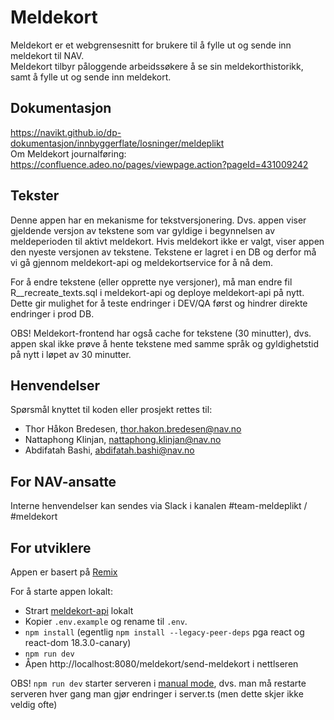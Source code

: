 # Meldekort

Meldekort er et webgrensesnitt for brukere til å fylle ut og sende inn meldekort til NAV.  
Meldekort tilbyr påloggende arbeidssøkere å se sin meldekorthistorikk, samt å fylle ut og sende inn meldekort.

## Dokumentasjon

https://navikt.github.io/dp-dokumentasjon/innbyggerflate/losninger/meldeplikt  
Om Meldekort journalføring: https://confluence.adeo.no/pages/viewpage.action?pageId=431009242

## Tekster

Denne appen har en mekanisme for tekstversjonering. Dvs. appen viser gjeldende versjon av tekstene som var gyldige i
begynnelsen av meldeperioden til aktivt meldekort. Hvis meldekort ikke er valgt, viser appen den nyeste versjonen av
tekstene. Tekstene er lagret i en DB og derfor må vi gå gjennom meldekort-api og meldekortservice for å nå dem.

For å endre tekstene (eller opprette nye versjoner), må man endre fil R__recreate_texts.sql i meldekort-api og deploye
meldekort-api på nytt. Dette gir mulighet for å teste endringer i DEV/QA først og hindrer direkte endringer i prod DB.

OBS! Meldekort-frontend har også cache for tekstene (30 minutter), dvs. appen skal ikke prøve å hente tekstene med samme
språk og gyldighetstid på nytt i løpet av 30 minutter.

## Henvendelser

Spørsmål knyttet til koden eller prosjekt rettes til:

* Thor Håkon Bredesen, thor.hakon.bredesen@nav.no
* Nattaphong Klinjan, nattaphong.klinjan@nav.no
* Abdifatah Bashi, abdifatah.bashi@nav.no

## For NAV-ansatte

Interne henvendelser kan sendes via Slack i kanalen #team-meldeplikt / #meldekort

## For utviklere

Appen er basert på [Remix](https://remix.run/docs)

For å starte appen lokalt:

- Strart [meldekort-api](https://github.com/navikt/meldekort-api) lokalt
- Kopier `.env.example` og rename til `.env`.
- `npm install` (egentlig `npm install --legacy-peer-deps` pga react og react-dom 18.3.0-canary)
- `npm run dev`
- Åpen http://localhost:8080/meldekort/send-meldekort i nettlseren

OBS! `npm run dev` starter serveren i [manual mode](https://remix.run/docs/en/main/guides/manual-mode), dvs. man må
restarte serveren hver gang man gjør endringer i server.ts (men dette skjer ikke veldig ofte)
